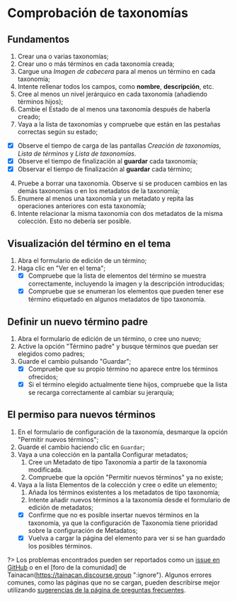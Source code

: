 # Comprobación de taxonomías

## Fundamentos

1. Crear una o varias taxonomías;
2. Crear uno o más términos en cada taxonomía creada;
3. Cargue una _Imagen de cabecera_ para al menos un término en cada taxonomía;
4. Intente rellenar todos los campos, como **nombre**, **descripción**, etc.
5. Cree al menos un nivel jerárquico en cada taxonomía (añadiendo términos hijos);
6. Cambie el Estado de al menos una taxonomía después de haberla creado;
7. Vaya a la lista de taxonomías y compruebe que están en las pestañas correctas según su estado;

- [x] Observe el tiempo de carga de las pantallas _Creación de taxonomías_, _Lista de términos_ y _Lista de taxonomías_.
- [x] Observe el tiempo de finalización al **guardar** cada taxonomía;
- [x] Observar el tiempo de finalización al **guardar** cada término;

4. Pruebe a borrar una taxonomía. Observe si se producen cambios en las demás taxonomías o en los metadatos de la taxonomía;
5. Enumere al menos una taxonomía y un metadato y repita las operaciones anteriores con esta taxonomía;
6. Intente relacionar la misma taxonomía con dos metadatos de la misma colección. Esto no debería ser posible.

## Visualización del término en el tema

1. Abra el formulario de edición de un término;
2. Haga clic en "Ver en el tema";
   - [x] Compruebe que la lista de elementos del término se muestra correctamente, incluyendo la imagen y la descripción introducidas;
   - [x] Compruebe que se enumeran los elementos que pueden tener ese término etiquetado en algunos metadatos de tipo taxonomía.

## Definir un nuevo término padre

1. Abra el formulario de edición de un término, o cree uno nuevo;
2. Active la opción "Término padre" y busque términos que puedan ser elegidos como padres;
3. Guarde el cambio pulsando "Guardar";
   - [x] Compruebe que su propio término no aparece entre los términos ofrecidos;
   - [x] Si el término elegido actualmente tiene hijos, compruebe que la lista se recarga correctamente al cambiar su jerarquía;

## El permiso para nuevos términos

1. En el formulario de configuración de la taxonomía, desmarque la opción "Permitir nuevos términos";
2. Guarde el cambio haciendo clic en `Guardar`;
3. Vaya a una colección en la pantalla Configurar metadatos;
   1. Cree un Metadato de tipo Taxonomía a partir de la taxonomía modificada.
   2. Compruebe que la opción "Permitir nuevos términos" ya no existe;
4. Vaya a la lista Elementos de la colección y cree o edite un elemento;
   1. Añada los términos existentes a los metadatos de tipo taxonomía;
   2. Intente añadir nuevos términos a la taxonomía desde el formulario de edición de metadatos;
   - [x] Confirme que no es posible insertar nuevos términos en la taxonomía, ya que la configuración de Taxonomía tiene prioridad sobre la configuración de Metadatos;
   - [x] Vuelva a cargar la página del elemento para ver si se han guardado los posibles términos.

?> Los problemas encontrados pueden ser reportados como un [issue en GitHub](https://github.com/tainacan/tainacan/issues ":ignore") o en el [foro de la comunidad] de Tainacan(https://tainacan.discourse.group ":ignore"). Algunos errores comunes, como las páginas que no se cargan, pueden describirse mejor utilizando [sugerencias de la página de preguntas frecuentes](/es-mx/faq#He-encontrado-un-error-cómo-debo-proceder).
